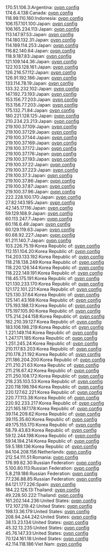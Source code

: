 170.51.106.3:Argentina: [ovpn config](vpn/170_51_106_3.ovpn)  
174.6.4.138:Canada: [ovpn config](vpn/174_6_4_138.ovpn)  
118.99.110.160:Indonesia: [ovpn config](vpn/118_99_110_160.ovpn)  
106.157.101.100:Japan: [ovpn config](vpn/106_157_101_100.ovpn)  
106.165.234.113:Japan: [ovpn config](vpn/106_165_234_113.ovpn)  
113.147.97.53:Japan: [ovpn config](vpn/113_147_97_53.ovpn)  
114.180.132.31:Japan: [ovpn config](vpn/114_180_132_31.ovpn)  
114.189.114.253:Japan: [ovpn config](vpn/114_189_114_253.ovpn)  
116.82.140.64:Japan: [ovpn config](vpn/116_82_140_64.ovpn)  
118.9.187.83:Japan: [ovpn config](vpn/118_9_187_83.ovpn)  
121.109.144.36:Japan: [ovpn config](vpn/121_109_144_36.ovpn)  
122.103.128.161:Japan: [ovpn config](vpn/122_103_128_161.ovpn)  
126.216.57.112:Japan: [ovpn config](vpn/126_216_57_112.ovpn)  
126.91.192.186:Japan: [ovpn config](vpn/126_91_192_186.ovpn)  
133.114.78.19:Japan: [ovpn config](vpn/133_114_78_19.ovpn)  
133.32.232.102:Japan: [ovpn config](vpn/133_32_232_102.ovpn)  
147.192.73.193:Japan: [ovpn config](vpn/147_192_73_193.ovpn)  
153.156.77.203:Japan: [ovpn config](vpn/153_156_77_203.ovpn)  
153.156.77.203:Japan: [ovpn config](vpn/153_156_77_203.ovpn)  
175.132.71.84:Japan: [ovpn config](vpn/175_132_71_84.ovpn)  
180.221.128.125:Japan: [ovpn config](vpn/180_221_128_125.ovpn)  
210.234.23.213:Japan: [ovpn config](vpn/210_234_23_213.ovpn)  
219.100.37.109:Japan: [ovpn config](vpn/219_100_37_109.ovpn)  
219.100.37.129:Japan: [ovpn config](vpn/219_100_37_129.ovpn)  
219.100.37.144:Japan: [ovpn config](vpn/219_100_37_144.ovpn)  
219.100.37.169:Japan: [ovpn config](vpn/219_100_37_169.ovpn)  
219.100.37.172:Japan: [ovpn config](vpn/219_100_37_172.ovpn)  
219.100.37.176:Japan: [ovpn config](vpn/219_100_37_176.ovpn)  
219.100.37.193:Japan: [ovpn config](vpn/219_100_37_193.ovpn)  
219.100.37.22:Japan: [ovpn config](vpn/219_100_37_22.ovpn)  
219.100.37.223:Japan: [ovpn config](vpn/219_100_37_223.ovpn)  
219.100.37.3:Japan: [ovpn config](vpn/219_100_37_3.ovpn)  
219.100.37.86:Japan: [ovpn config](vpn/219_100_37_86.ovpn)  
219.100.37.87:Japan: [ovpn config](vpn/219_100_37_87.ovpn)  
219.100.37.96:Japan: [ovpn config](vpn/219_100_37_96.ovpn)  
222.228.100.170:Japan: [ovpn config](vpn/222_228_100_170.ovpn)  
27.82.143.185:Japan: [ovpn config](vpn/27_82_143_185.ovpn)  
42.145.17.116:Japan: [ovpn config](vpn/42_145_17_116.ovpn)  
59.129.168.9:Japan: [ovpn config](vpn/59_129_168_9.ovpn)  
60.113.247.7:Japan: [ovpn config](vpn/60_113_247_7.ovpn)  
60.116.6.49:Japan: [ovpn config](vpn/60_116_6_49.ovpn)  
60.129.119.63:Japan: [ovpn config](vpn/60_129_119_63.ovpn)  
60.68.92.227:Japan: [ovpn config](vpn/60_68_92_227.ovpn)  
61.211.140.7:Japan: [ovpn config](vpn/61_211_140_7.ovpn)  
103.226.75.19:Korea Republic of: [ovpn config](vpn/103_226_75_19.ovpn)  
112.151.104.20:Korea Republic of: [ovpn config](vpn/112_151_104_20.ovpn)  
114.203.133.192:Korea Republic of: [ovpn config](vpn/114_203_133_192.ovpn)  
118.218.138.249:Korea Republic of: [ovpn config](vpn/118_218_138_249.ovpn)  
118.220.126.144:Korea Republic of: [ovpn config](vpn/118_220_126_144.ovpn)  
118.222.149.191:Korea Republic of: [ovpn config](vpn/118_222_149_191.ovpn)  
118.45.175.191:Korea Republic of: [ovpn config](vpn/118_45_175_191.ovpn)  
121.130.233.170:Korea Republic of: [ovpn config](vpn/121_130_233_170.ovpn)  
121.172.101.221:Korea Republic of: [ovpn config](vpn/121_172_101_221.ovpn)  
125.130.37.64:Korea Republic of: [ovpn config](vpn/125_130_37_64.ovpn)  
125.141.43.168:Korea Republic of: [ovpn config](vpn/125_141_43_168.ovpn)  
175.193.188.13:Korea Republic of: [ovpn config](vpn/175_193_188_13.ovpn)  
175.197.105.90:Korea Republic of: [ovpn config](vpn/175_197_105_90.ovpn)  
175.214.244.158:Korea Republic of: [ovpn config](vpn/175_214_244_158.ovpn)  
182.210.39.127:Korea Republic of: [ovpn config](vpn/182_210_39_127.ovpn)  
183.106.198.219:Korea Republic of: [ovpn config](vpn/183_106_198_219.ovpn)  
1.221.149.114:Korea Republic of: [ovpn config](vpn/1_221_149_114.ovpn)  
1.247.171.185:Korea Republic of: [ovpn config](vpn/1_247_171_185.ovpn)  
1.251.245.24:Korea Republic of: [ovpn config](vpn/1_251_245_24.ovpn)  
210.117.83.203:Korea Republic of: [ovpn config](vpn/210_117_83_203.ovpn)  
210.178.21.192:Korea Republic of: [ovpn config](vpn/210_178_21_192.ovpn)  
211.186.204.200:Korea Republic of: [ovpn config](vpn/211_186_204_200.ovpn)  
211.210.21.63:Korea Republic of: [ovpn config](vpn/211_210_21_63.ovpn)  
211.216.67.42:Korea Republic of: [ovpn config](vpn/211_216_67_42.ovpn)  
211.250.108.172:Korea Republic of: [ovpn config](vpn/211_250_108_172.ovpn)  
218.235.103.53:Korea Republic of: [ovpn config](vpn/218_235_103_53.ovpn)  
220.118.198.194:Korea Republic of: [ovpn config](vpn/220_118_198_194.ovpn)  
220.127.62.221:Korea Republic of: [ovpn config](vpn/220_127_62_221.ovpn)  
220.77.113.38:Korea Republic of: [ovpn config](vpn/220_77_113_38.ovpn)  
220.92.233.217:Korea Republic of: [ovpn config](vpn/220_92_233_217.ovpn)  
221.165.187.178:Korea Republic of: [ovpn config](vpn/221_165_187_178.ovpn)  
39.114.209.62:Korea Republic of: [ovpn config](vpn/39_114_209_62.ovpn)  
39.115.35.60:Korea Republic of: [ovpn config](vpn/39_115_35_60.ovpn)  
49.175.155.170:Korea Republic of: [ovpn config](vpn/49_175_155_170.ovpn)  
58.79.43.83:Korea Republic of: [ovpn config](vpn/58_79_43_83.ovpn)  
59.12.244.198:Korea Republic of: [ovpn config](vpn/59_12_244_198.ovpn)  
59.14.194.214:Korea Republic of: [ovpn config](vpn/59_14_194_214.ovpn)  
59.5.189.136:Korea Republic of: [ovpn config](vpn/59_5_189_136.ovpn)  
84.104.208.156:Netherlands: [ovpn config](vpn/84_104_208_156.ovpn)  
212.54.111.51:Romania: [ovpn config](vpn/212_54_111_51.ovpn)  
176.99.82.30:Russian Federation: [ovpn config](vpn/176_99_82_30.ovpn)  
5.100.80.113:Russian Federation: [ovpn config](vpn/5_100_80_113.ovpn)  
5.8.219.186:Russian Federation: [ovpn config](vpn/5_8_219_186.ovpn)  
77.236.88.85:Russian Federation: [ovpn config](vpn/77_236_88_85.ovpn)  
84.121.177.226:Spain: [ovpn config](vpn/84_121_177_226.ovpn)  
184.22.126.13:Thailand: [ovpn config](vpn/184_22_126_13.ovpn)  
49.228.50.222:Thailand: [ovpn config](vpn/49_228_50_222.ovpn)  
161.202.144.236:United States: [ovpn config](vpn/161_202_144_236.ovpn)  
172.107.219.42:United States: [ovpn config](vpn/172_107_219_42.ovpn)  
198.13.36.179:United States: [ovpn config](vpn/198_13_36_179.ovpn)  
208.94.244.242:United States: [ovpn config](vpn/208_94_244_242.ovpn)  
38.13.23.134:United States: [ovpn config](vpn/38_13_23_134.ovpn)  
45.32.13.235:United States: [ovpn config](vpn/45_32_13_235.ovpn)  
45.76.147.33:United States: [ovpn config](vpn/45_76_147_33.ovpn)  
70.124.161.18:United States: [ovpn config](vpn/70_124_161_18.ovpn)  
42.114.118.186:Viet Nam: [ovpn config](vpn/42_114_118_186.ovpn)  
